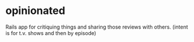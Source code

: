 # opinionated
Rails app for critiquing things and sharing those reviews with others. (intent is for t.v. shows and then by episode)
